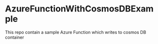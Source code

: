 # AzureFunctionWithCosmosDBExample
This repo contain a sample Azure Function which writes to cosmos DB container
